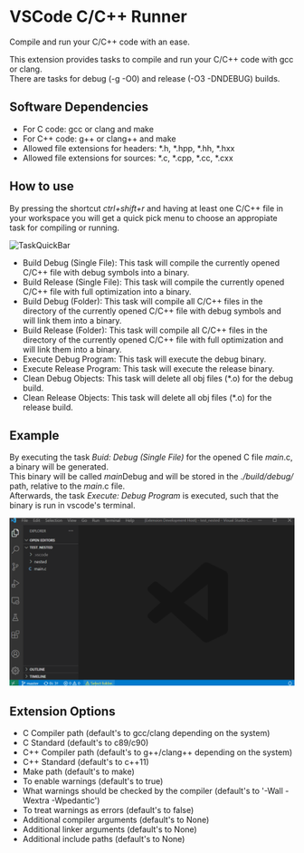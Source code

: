 # VSCode C/C++ Runner

Compile and run your C/C++ code with an ease.

This extension provides tasks to compile and run your C/C++ code with gcc or clang.  
There are tasks for debug (-g -O0) and release (-O3 -DNDEBUG) builds.

## Software Dependencies

- For C code: gcc or clang and make
- For C++ code: g++ or clang++ and make
- Allowed file extensions for headers: \*.h, \*.hpp, \*.hh, \*.hxx
- Allowed file extensions for sources: \*.c, \*.cpp, \*.cc, \*.cxx

## How to use

By pressing the shortcut *ctrl+shift+r* and having at least one C/C++ file in your workspace you will get a quick pick menu to choose an appropiate task for
compiling or running.

![TaskQuickBar](https://github.com/franneck94/Vscode-C-Cpp-Runner/blob/master/media/TaskQuickPick.png?raw=true)

- Build Debug (Single File): This task will compile the currently opened C/C++ file with debug symbols into a binary.
- Build Release (Single File): This task will compile the currently opened C/C++ file with full optimization  into a binary.
- Build Debug (Folder): This task will compile all C/C++ files in the directory of the currently opened C/C++ file with debug symbols and will link them into a binary.
- Build Release (Folder): This task will compile all C/C++ files in the directory of the currently opened C/C++ file with full optimization  and will link them into a binary.
- Execute Debug Program: This task will execute the debug binary.
- Execute Release Program: This task will execute the release binary.
- Clean Debug Objects: This task will delete all obj files (*.o) for the debug build.
- Clean Release Objects: This task will delete all obj files (*.o) for the release build.

## Example

By executing the task *Buid: Debug (Single File)* for the opened C file *main*.c, a binary will be generated.  
This binary will be called *main*Debug and will be stored in the *./build/debug/* path, relative to the *main*.c file.  
Afterwards, the task *Execute: Debug Program* is executed, such that the binary is run in vscode's terminal.

![ExampleGif](https://github.com/franneck94/Vscode-C-Cpp-Runner/blob/master/media/ExecuteTasks.gif?raw=true)

## Extension Options

- C Compiler path (default's to gcc/clang depending on the system)
- C Standard (default's to c89/c90)
- C++ Compiler path (default's to g++/clang++ depending on the system)
- C++ Standard (default's to c++11)
- Make path (default's to make)
- To enable warnings (default's to true)
- What warnings should be checked by the compiler (default's to '-Wall -Wextra -Wpedantic')
- To treat warnings as errors (default's to false)
- Additional compiler arguments (default's to None)
- Additional linker arguments (default's to None)
- Additional include paths (default's to None)
